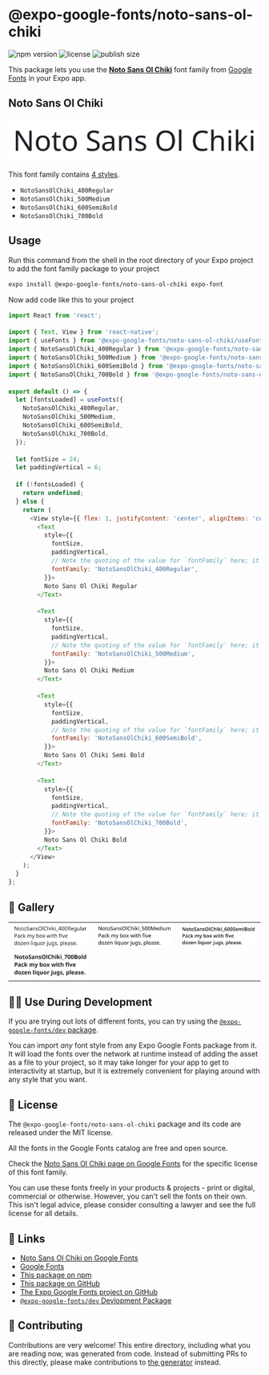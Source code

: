 # @expo-google-fonts/noto-sans-ol-chiki

![npm version](https://flat.badgen.net/npm/v/@expo-google-fonts/noto-sans-ol-chiki)
![license](https://flat.badgen.net/github/license/expo/google-fonts)
![publish size](https://flat.badgen.net/packagephobia/install/@expo-google-fonts/noto-sans-ol-chiki)

This package lets you use the [**Noto Sans Ol Chiki**](https://fonts.google.com/specimen/Noto+Sans+Ol+Chiki) font family from [Google Fonts](https://fonts.google.com/) in your Expo app.

## Noto Sans Ol Chiki

![Noto Sans Ol Chiki](./font-family.png)

This font family contains [4 styles](#-gallery).

- `NotoSansOlChiki_400Regular`
- `NotoSansOlChiki_500Medium`
- `NotoSansOlChiki_600SemiBold`
- `NotoSansOlChiki_700Bold`

## Usage

Run this command from the shell in the root directory of your Expo project to add the font family package to your project
```sh
expo install @expo-google-fonts/noto-sans-ol-chiki expo-font
```

Now add code like this to your project
```js
import React from 'react';

import { Text, View } from 'react-native';
import { useFonts } from '@expo-google-fonts/noto-sans-ol-chiki/useFonts';
import { NotoSansOlChiki_400Regular } from '@expo-google-fonts/noto-sans-ol-chiki/400Regular';
import { NotoSansOlChiki_500Medium } from '@expo-google-fonts/noto-sans-ol-chiki/500Medium';
import { NotoSansOlChiki_600SemiBold } from '@expo-google-fonts/noto-sans-ol-chiki/600SemiBold';
import { NotoSansOlChiki_700Bold } from '@expo-google-fonts/noto-sans-ol-chiki/700Bold';

export default () => {
  let [fontsLoaded] = useFonts({
    NotoSansOlChiki_400Regular,
    NotoSansOlChiki_500Medium,
    NotoSansOlChiki_600SemiBold,
    NotoSansOlChiki_700Bold,
  });

  let fontSize = 24;
  let paddingVertical = 6;

  if (!fontsLoaded) {
    return undefined;
  } else {
    return (
      <View style={{ flex: 1, justifyContent: 'center', alignItems: 'center' }}>
        <Text
          style={{
            fontSize,
            paddingVertical,
            // Note the quoting of the value for `fontFamily` here; it expects a string!
            fontFamily: 'NotoSansOlChiki_400Regular',
          }}>
          Noto Sans Ol Chiki Regular
        </Text>

        <Text
          style={{
            fontSize,
            paddingVertical,
            // Note the quoting of the value for `fontFamily` here; it expects a string!
            fontFamily: 'NotoSansOlChiki_500Medium',
          }}>
          Noto Sans Ol Chiki Medium
        </Text>

        <Text
          style={{
            fontSize,
            paddingVertical,
            // Note the quoting of the value for `fontFamily` here; it expects a string!
            fontFamily: 'NotoSansOlChiki_600SemiBold',
          }}>
          Noto Sans Ol Chiki Semi Bold
        </Text>

        <Text
          style={{
            fontSize,
            paddingVertical,
            // Note the quoting of the value for `fontFamily` here; it expects a string!
            fontFamily: 'NotoSansOlChiki_700Bold',
          }}>
          Noto Sans Ol Chiki Bold
        </Text>
      </View>
    );
  }
};

```

## 🔡 Gallery


||||
|-|-|-|
|![NotoSansOlChiki_400Regular](./NotoSansOlChiki_400Regular.ttf.png)|![NotoSansOlChiki_500Medium](./NotoSansOlChiki_500Medium.ttf.png)|![NotoSansOlChiki_600SemiBold](./NotoSansOlChiki_600SemiBold.ttf.png)||
|![NotoSansOlChiki_700Bold](./NotoSansOlChiki_700Bold.ttf.png)||||


## 👩‍💻 Use During Development

If you are trying out lots of different fonts, you can try using the [`@expo-google-fonts/dev` package](https://github.com/expo/google-fonts/tree/master/font-packages/dev#readme).

You can import *any* font style from any Expo Google Fonts package from it. It will load the fonts
over the network at runtime instead of adding the asset as a file to your project, so it may take longer
for your app to get to interactivity at startup, but it is extremely convenient
for playing around with any style that you want.

## 📖 License

The `@expo-google-fonts/noto-sans-ol-chiki` package and its code are released under the MIT license.

All the fonts in the Google Fonts catalog are free and open source.

Check the [Noto Sans Ol Chiki page on Google Fonts](https://fonts.google.com/specimen/Noto+Sans+Ol+Chiki) for the specific license of this font family.

You can use these fonts freely in your products & projects - print or digital, commercial or otherwise. However, you can't sell the fonts on their own. This isn't legal advice, please consider consulting a lawyer and see the full license for all details.

## 🔗 Links

- [Noto Sans Ol Chiki on Google Fonts](https://fonts.google.com/specimen/Noto+Sans+Ol+Chiki)
- [Google Fonts](https://fonts.google.com/)
- [This package on npm](https://www.npmjs.com/package/@expo-google-fonts/noto-sans-ol-chiki)
- [This package on GitHub](https://github.com/expo/google-fonts/tree/master/font-packages/noto-sans-ol-chiki)
- [The Expo Google Fonts project on GitHub](https://github.com/expo/google-fonts)
- [`@expo-google-fonts/dev` Devlopment Package](https://github.com/expo/google-fonts/tree/master/font-packages/dev)

## 🤝 Contributing

Contributions are very welcome! This entire directory, including what you are reading now, was generated from code. Instead of submitting PRs to this directly, please make contributions to [the generator](https://github.com/expo/google-fonts/tree/master/packages/generator) instead.
